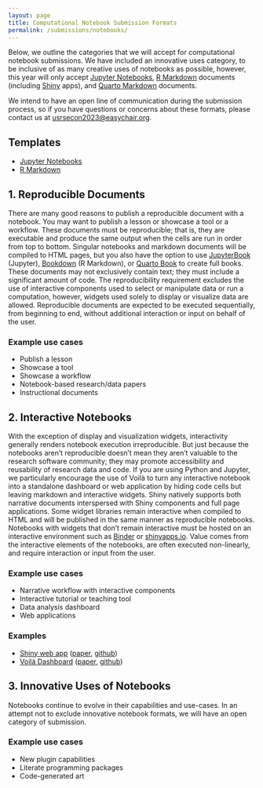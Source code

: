 ```yaml
---
layout: page
title: Computational Notebook Submission Formats
permalink: /submissions/notebooks/
---
```


Below, we outline the categories that we will accept for computational notebook submissions.
We have included an innovative uses category, to be inclusive of as many creative uses
of notebooks as possible, however, this year will only accept
[Jupyter Notebooks](https://jupyter.org/), [R Markdown](https://rmarkdown.rstudio.com/)
documents (including [Shiny](https://shiny.rstudio.com/) apps), and
[Quarto Markdown](https://quarto.org/docs/authoring/markdown-basics.html) documents.

We intend to have an open line of communication during the submission process, so if you
have questions or concerns about these formats, please contact us
at [usrsecon2023@easychair.org](mailto:usrsecon2023@easychair.org).

## Templates

- [Jupyter Notebooks](https://github.com/usrse/jupyter-notebook-templates)
- [R Markdown](https://github.com/usrse/r-notebook-templates)

## 1. Reproducible Documents

There are many good reasons to publish a reproducible document with a notebook. You may want to publish a lesson or showcase a tool or a workflow.
These documents must be reproducible; that is, they are executable and produce the same output when the cells are run in order from top to bottom.
Singular notebooks and markdown documents will be compiled to HTML pages, but you also have the option to use [JupyterBook](https://jupyterbook.org) (Jupyter),  [Bookdown](https://bookdown.org/home/) (R Markdown), or [Quarto Book](https://quarto.org/docs/books/) to create full books.
These documents may not exclusively contain text; they must include a significant amount of code.
The reproducibility requirement excludes the use of interactive components used to select or manipulate data or run a computation, however, widgets used solely to display or visualize data are allowed.
Reproducible documents are expected to be executed sequentially, from beginning to end, without additional interaction or input on behalf of the user.

### Example use cases

- Publish a lesson
- Showcase a tool
- Showcase a workflow
- Notebook-based research/data papers
- Instructional documents

## 2. Interactive Notebooks

With the exception of display and visualization widgets, interactivity generally renders notebook execution irreproducible.
But just because the notebooks aren’t reproducible doesn’t mean they aren’t valuable to the research software community; they may promote accessibility and reusability of research data and code.
If you are using Python and Jupyter, we particularly encourage the use of Voilà to turn any interactive notebook into a standalone dashboard or web application by hiding code cells but leaving markdown and interactive widgets.
Shiny natively supports both narrative documents interspersed with Shiny components and full page applications.
Some widget libraries remain interactive when compiled to HTML and will be published in the same manner as reproducible notebooks.
Notebooks with widgets that don’t remain interactive must be hosted on an interactive environment such as [Binder](https://mybinder.org/) or [shinyapps.io](https://www.shinyapps.io/).
Value comes from the interactive elements of the notebooks, are often executed non-linearly, and require interaction or input from the user.

### Example use cases

- Narrative workflow with interactive components
- Interactive tutorial or teaching tool
- Data analysis dashboard
- Web applications

### Examples

- [Shiny web app](http://www.graphbio1.com/en/) ([paper](https://doi.org/10.3389/fgene.2022.957317), [github](https://github.com/databio2022/GraphBio))
- [Voilà Dashboard](https://mybinder.org/v2/gh/zolabar/iexfinder/main?urlpath=voila%2Frender%2F/iexfinder_voila.ipynb) ([paper](https://doi.org/10.5281/zenodo.5707405), [github](https://github.com/zolabar/IexFinder))

## 3. Innovative Uses of Notebooks

Notebooks continue to evolve in their capabilities and use-cases.
In an attempt not to exclude innovative notebook formats, we will have an open category of submission.

### Example use cases

- New plugin capabilities
- Literate programming packages
- Code-generated art
